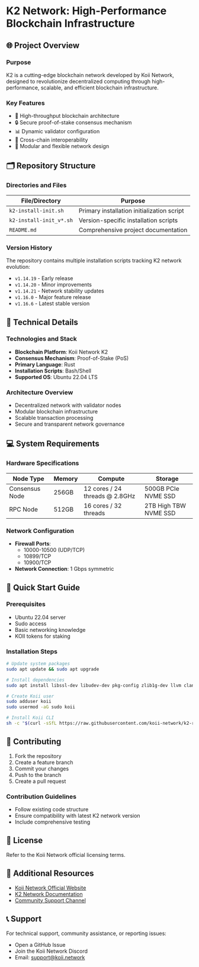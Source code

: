 # K2 Network: High-Performance Blockchain Infrastructure

## 🌐 Project Overview

### Purpose
K2 is a cutting-edge blockchain network developed by Koii Network, designed to revolutionize decentralized computing through high-performance, scalable, and efficient blockchain infrastructure.

### Key Features
- 🚀 High-throughput blockchain architecture
- 🔒 Secure proof-of-stake consensus mechanism
- 📊 Dynamic validator configuration
- 🌈 Cross-chain interoperability
- 🔧 Modular and flexible network design

## 🗂️ Repository Structure

### Directories and Files
| File/Directory | Purpose |
|---------------|---------|
| `k2-install-init.sh` | Primary installation initialization script |
| `k2-install-init_v*.sh` | Version-specific installation scripts |
| `README.md` | Comprehensive project documentation |

### Version History
The repository contains multiple installation scripts tracking K2 network evolution:
- `v1.14.19` - Early release
- `v1.14.20` - Minor improvements
- `v1.14.21` - Network stability updates
- `v1.16.0` - Major feature release
- `v1.16.6` - Latest stable version

## 🔧 Technical Details

### Technologies and Stack
- **Blockchain Platform**: Koii Network K2
- **Consensus Mechanism**: Proof-of-Stake (PoS)
- **Primary Language**: Rust
- **Installation Scripts**: Bash/Shell
- **Supported OS**: Ubuntu 22.04 LTS

### Architecture Overview
- Decentralized network with validator nodes
- Modular blockchain infrastructure
- Scalable transaction processing
- Secure and transparent network governance

## 💻 System Requirements

### Hardware Specifications
| Node Type | Memory | Compute | Storage |
|-----------|--------|---------|---------|
| Consensus Node | 256GB | 12 cores / 24 threads @ 2.8GHz | 500GB PCIe NVME SSD |
| RPC Node | 512GB | 16 cores / 32 threads | 2TB High TBW NVME SSD |

### Network Configuration
- **Firewall Ports**: 
  - 10000-10500 (UDP/TCP)
  - 10899/TCP
  - 10900/TCP
- **Network Connection**: 1 Gbps symmetric

## 🚀 Quick Start Guide

### Prerequisites
- Ubuntu 22.04 server
- Sudo access
- Basic networking knowledge
- KOII tokens for staking

### Installation Steps
```bash
# Update system packages
sudo apt update && sudo apt upgrade

# Install dependencies
sudo apt install libssl-dev libudev-dev pkg-config zlib1g-dev llvm clang

# Create Koii user
sudo adduser koii
sudo usermod -aG sudo koii

# Install Koii CLI
sh -c "$(curl -sSfL https://raw.githubusercontent.com/koii-network/k2-release/master/k2-install-init_v1.16.6.sh)"
```

## 🤝 Contributing
1. Fork the repository
2. Create a feature branch
3. Commit your changes
4. Push to the branch
5. Create a pull request

### Contribution Guidelines
- Follow existing code structure
- Ensure compatibility with latest K2 network version
- Include comprehensive testing

## 📜 License
Refer to the Koii Network official licensing terms.

## 🔗 Additional Resources
- [Koii Network Official Website](https://koii.network)
- [K2 Network Documentation](https://docs.koii.network)
- [Community Support Channel](https://discord.gg/koii)

## 📞 Support
For technical support, community assistance, or reporting issues:
- Open a GitHub Issue
- Join the Koii Network Discord
- Email: support@koii.network